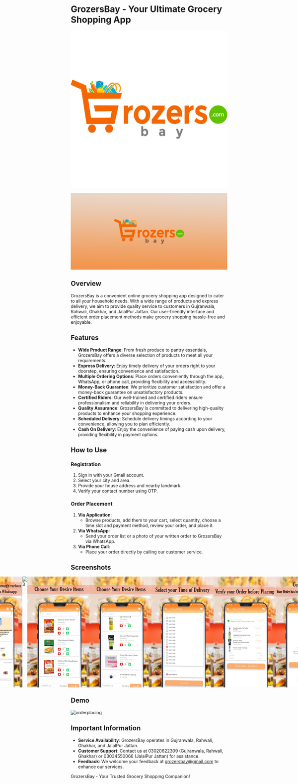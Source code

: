 # GrozersBay - Your Ultimate Grocery Shopping App

![icon](https://github.com/fahaddhabib/GrozersBay/blob/main/assets/icon.png)

![banner](https://github.com/fahaddhabib/GrozersBay/blob/main/assets/banner.jpg)

## Overview

GrozersBay is a convenient online grocery shopping app designed to cater to all your household needs. With a wide range of products and express delivery, we aim to provide quality service to customers in Gujranwala, Rahwali, Ghakhar, and JalalPur Jattan. Our user-friendly interface and efficient order placement methods make grocery shopping hassle-free and enjoyable.

## Features

- **Wide Product Range**: From fresh produce to pantry essentials, GrozersBay offers a diverse selection of products to meet all your requirements.
- **Express Delivery**: Enjoy timely delivery of your orders right to your doorstep, ensuring convenience and satisfaction.
- **Multiple Ordering Options**: Place orders conveniently through the app, WhatsApp, or phone call, providing flexibility and accessibility.
- **Money-Back Guarantee**: We prioritize customer satisfaction and offer a money-back guarantee on unsatisfactory products.
- **Certified Riders**: Our well-trained and certified riders ensure professionalism and reliability in delivering your orders.
- **Quality Assurance**: GrozersBay is committed to delivering high-quality products to enhance your shopping experience.
- **Scheduled Delivery**: Schedule delivery timings according to your convenience, allowing you to plan efficiently.
- **Cash On Delivery**: Enjoy the convenience of paying cash upon delivery, providing flexibility in payment options.

## How to Use

### Registration

1. Sign in with your Gmail account.
2. Select your city and area.
3. Provide your house address and nearby landmark.
4. Verify your contact number using OTP.

### Order Placement

1. **Via Application**:
   - Browse products, add them to your cart, select quantity, choose a time slot and payment method, review your order, and place it.
2. **Via WhatsApp**:
   - Send your order list or a photo of your written order to GrozersBay via WhatsApp.
3. **Via Phone Call**:
   - Place your order directly by calling our customer service.

## Screenshots

<div style="display: flex; justify-content: center;">
    <img src="https://github.com/fahaddhabib/GrozersBay/blob/main/assets/1.jpg" alt="1" width="200">
    <img src="https://github.com/fahaddhabib/GrozersBay/blob/main/assets/2.jpg" alt="2" width="200">
    <img src="https://github.com/fahaddhabib/GrozersBay/blob/main/assets/3.jpg" alt="3" width="200">
    <img src="https://github.com/fahaddhabib/GrozersBay/blob/main/assets/4.jpg" alt="4" width="200">
    <img src="https://github.com/fahaddhabib/GrozersBay/blob/main/assets/5.jpg" alt="5" width="200">
    <img src="https://github.com/fahaddhabib/GrozersBay/blob/main/assets/6.jpg" alt="6" width="200">
    <img src="https://github.com/fahaddhabib/GrozersBay/blob/main/assets/7.jpg" alt="7" width="200">
    <img src="https://github.com/fahaddhabib/GrozersBay/blob/main/assets/8.jpg" alt="8" width="200">
    <img src="https://github.com/fahaddhabib/GrozersBay/blob/main/assets/9.jpg" alt="9" width="200">
</div>

## Demo

![orderplacing](orderplacing.gif)

## Important Information

- **Service Availability**: GrozersBay operates in Gujranwala, Rahwali, Ghakhar, and JalalPur Jattan.
- **Customer Support**: Contact us at 03020622309 (Gujranwala, Rahwali, Ghakhar) or 03034550066 (JalalPur Jattan) for assistance.
- **Feedback**: We welcome your feedback at grozersbay@gmail.com to enhance our services.

GrozersBay - Your Trusted Grocery Shopping Companion!
